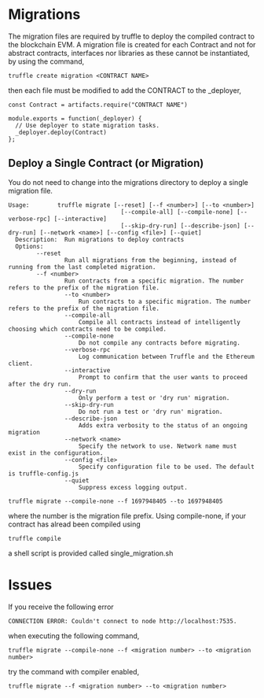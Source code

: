 # Migrations

The migration files are required by truffle to deploy the compiled contract to the blockchain EVM. A migration file is created for each Contract and not for abstract contracts, interfaces nor libraries as these cannot be instantiated, by using the command,

```
truffle create migration <CONTRACT NAME>
```

then each file must be modified to add the CONTRACT to the _deployer,

```
const Contract = artifacts.require("CONTRACT NAME")

module.exports = function(_deployer) {
  // Use deployer to state migration tasks.
  _deployer.deploy(Contract)
};

```

## Deploy a Single Contract (or Migration)

You do not need to change into the migrations directory to deploy a single migration file.

```
Usage:        truffle migrate [--reset] [--f <number>] [--to <number>]
                                [--compile-all] [--compile-none] [--verbose-rpc] [--interactive]
                                [--skip-dry-run] [--describe-json] [--dry-run] [--network <name>] [--config <file>] [--quiet]
  Description:  Run migrations to deploy contracts
  Options: 
  		--reset
      		    Run all migrations from the beginning, instead of running from the last completed migration.
  		--f <number>
      		    Run contracts from a specific migration. The number refers to the prefix of the migration file.
                --to <number>
                    Run contracts to a specific migration. The number refers to the prefix of the migration file.
                --compile-all
                    Compile all contracts instead of intelligently choosing which contracts need to be compiled.
                --compile-none
                    Do not compile any contracts before migrating.
                --verbose-rpc
                    Log communication between Truffle and the Ethereum client.
                --interactive
                    Prompt to confirm that the user wants to proceed after the dry run.
                --dry-run
                    Only perform a test or 'dry run' migration.
                --skip-dry-run
                    Do not run a test or 'dry run' migration.
                --describe-json
                    Adds extra verbosity to the status of an ongoing migration
                --network <name>
                    Specify the network to use. Network name must exist in the configuration.
                --config <file>
                    Specify configuration file to be used. The default is truffle-config.js
                --quiet
                    Suppress excess logging output.
```

```
truffle migrate --compile-none --f 1697948405 --to 1697948405
```

where the number is the migration file prefix. Using compile-none, if your contract has alread been compiled using

```
truffle compile
```

a shell script is provided called single_migration.sh

# Issues

If you receive the following error

```
CONNECTION ERROR: Couldn't connect to node http://localhost:7535.
```

when executing the following command,

```
truffle migrate --compile-none --f <migration number> --to <migration number>
```

try the command with compiler enabled,

```
truffle migrate --f <migration number> --to <migration number>
```
